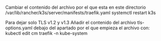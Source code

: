 Cambiar el contenido del archivo por el que esta en este directorio
/var/lib/rancher/k3s/server/manifests/traefik.yaml
systemctl restart k3s

Para dejar solo TLS v1.2 y v1.3
Añadir el contenido del archivo tls-options.yaml debajo del apartado por el que empieza el archivo
con: kubectl edit cm traefik -n kube-system